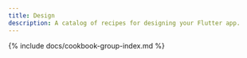 ```yaml
---
title: Design
description: A catalog of recipes for designing your Flutter app.
---
```


{% include docs/cookbook-group-index.md %}
